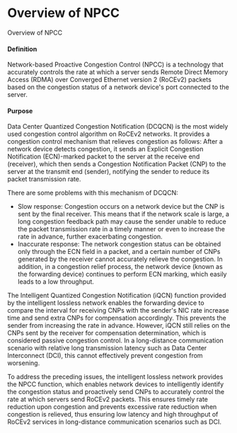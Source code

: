 Overview of NPCC
================

Overview of NPCC

#### Definition

Network-based Proactive Congestion Control (NPCC) is a technology that accurately controls the rate at which a server sends Remote Direct Memory Access (RDMA) over Converged Ethernet version 2 (RoCEv2) packets based on the congestion status of a network device's port connected to the server.


#### Purpose

Data Center Quantized Congestion Notification (DCQCN) is the most widely used congestion control algorithm on RoCEv2 networks. It provides a congestion control mechanism that relieves congestion as follows: After a network device detects congestion, it sends an Explicit Congestion Notification (ECN)-marked packet to the server at the receive end (receiver), which then sends a Congestion Notification Packet (CNP) to the server at the transmit end (sender), notifying the sender to reduce its packet transmission rate.

There are some problems with this mechanism of DCQCN:

* Slow response: Congestion occurs on a network device but the CNP is sent by the final receiver. This means that if the network scale is large, a long congestion feedback path may cause the sender unable to reduce the packet transmission rate in a timely manner or even to increase the rate in advance, further exacerbating congestion.
* Inaccurate response: The network congestion status can be obtained only through the ECN field in a packet, and a certain number of CNPs generated by the receiver cannot accurately relieve the congestion. In addition, in a congestion relief process, the network device (known as the forwarding device) continues to perform ECN marking, which easily leads to a low throughput.

The Intelligent Quantized Congestion Notification (iQCN) function provided by the intelligent lossless network enables the forwarding device to compare the interval for receiving CNPs with the sender's NIC rate increase time and send extra CNPs for compensation accordingly. This prevents the sender from increasing the rate in advance. However, iQCN still relies on the CNPs sent by the receiver for compensation determination, which is considered passive congestion control. In a long-distance communication scenario with relative long transmission latency such as Data Center Interconnect (DCI), this cannot effectively prevent congestion from worsening.

To address the preceding issues, the intelligent lossless network provides the NPCC function, which enables network devices to intelligently identify the congestion status and proactively send CNPs to accurately control the rate at which servers send RoCEv2 packets. This ensures timely rate reduction upon congestion and prevents excessive rate reduction when congestion is relieved, thus ensuring low latency and high throughput of RoCEv2 services in long-distance communication scenarios such as DCI.